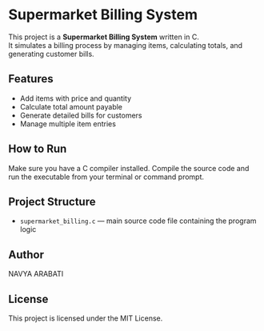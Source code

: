 # Supermarket Billing System

This project is a **Supermarket Billing System** written in C.  
It simulates a billing process by managing items, calculating totals, and generating customer bills.

## Features

- Add items with price and quantity  
- Calculate total amount payable  
- Generate detailed bills for customers  
- Manage multiple item entries  

## How to Run

Make sure you have a C compiler installed. Compile the source code and run the executable from your terminal or command prompt.

## Project Structure

- `supermarket_billing.c` — main source code file containing the program logic

## Author

NAVYA ARABATI

## License

This project is licensed under the MIT License.
